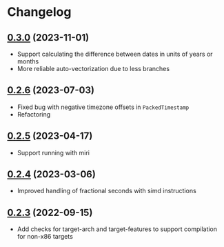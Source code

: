 # Changelog

## [0.3.0](https://github.com/jhorstmann/packedtime-rs/tree/0.3.0) (2023-11-01)

 - Support calculating the difference between dates in units of years or months
 - More reliable auto-vectorization due to less branches

## [0.2.6](https://github.com/jhorstmann/packedtime-rs/tree/0.2.6) (2023-07-03)

 - Fixed bug with negative timezone offsets in `PackedTimestamp`
 - Refactoring

## [0.2.5](https://github.com/jhorstmann/packedtime-rs/tree/0.2.5) (2023-04-17)

 - Support running with miri

## [0.2.4](https://github.com/jhorstmann/packedtime-rs/tree/0.2.4) (2023-03-06)

 - Improved handling of fractional seconds with simd instructions

## [0.2.3](https://github.com/jhorstmann/packedtime-rs/tree/0.2.3) (2022-09-15)

 - Add checks for target-arch and target-features to support compilation for non-x86 targets